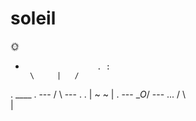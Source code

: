 # soleil
🌞

 *                     . :
        \     |   /
 .          ____            .
     ---   /    \   ---     .
  .       | ~  ~ |        .
     ---   \__O_/   --- 
...       /       \   
              |
